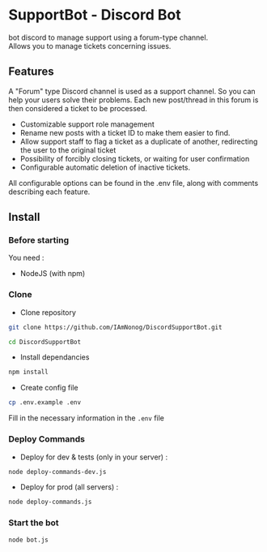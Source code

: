# SupportBot - Discord Bot

bot discord to manage support using a forum-type channel.  
Allows you to manage tickets concerning issues.

## Features

A "Forum" type Discord channel is used as a support channel. So you can help your users solve their problems. Each new post/thread in this forum is then considered a ticket to be processed.  

- Customizable support role management
- Rename new posts with a ticket ID to make them easier to find.
- Allow support staff to flag a ticket as a duplicate of another, redirecting the user to the original ticket
- Possibility of forcibly closing tickets, or waiting for user confirmation 
- Configurable automatic deletion of inactive tickets.

All configurable options can be found in the .env file, along with comments describing each feature.  


## Install

### Before starting

You need :
- NodeJS (with npm)

### Clone
- Clone repository
```bash
git clone https://github.com/IAmNonog/DiscordSupportBot.git
```
```bash
cd DiscordSupportBot
```

- Install dependancies
```bash
npm install
```

- Create config file
```bash
cp .env.example .env
```
Fill in the necessary information in the <code>.env</code> file

### Deploy Commands

- Deploy for dev & tests (only in your server) :
```bash
node deploy-commands-dev.js
```
- Deploy for prod (all servers) :
```bash
node deploy-commands.js
```

### Start the bot
```bash
node bot.js
```

